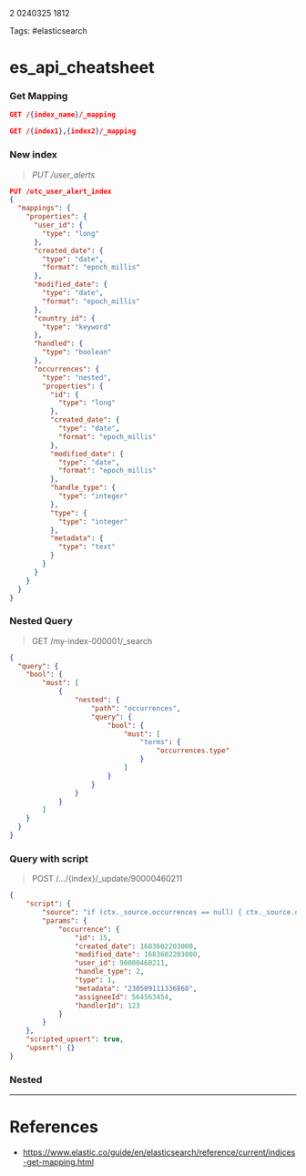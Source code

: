 2  0240325 1812

Tags: #elasticsearch

# es_api_cheatsheet

### Get Mapping
```json
GET /{index_name}/_mapping

GET /{index1},{index2}/_mapping
```

### New index
> _PUT /user_alerts_ 
```json
PUT /otc_user_alert_index
{
  "mappings": {
    "properties": {
      "user_id": {
        "type": "long"
      },
      "created_date": {
        "type": "date",
        "format": "epoch_millis"
      },
      "modified_date": {
        "type": "date",
        "format": "epoch_millis"
      },
      "country_id": {
        "type": "keyword"
      },
      "handled": {
        "type": "boolean"
      },
      "occurrences": {
        "type": "nested", 
        "properties": {
          "id": {
            "type": "long"
          },
          "created_date": {
            "type": "date",
            "format": "epoch_millis"
          },
          "modified_date": {
            "type": "date",
            "format": "epoch_millis"
          },
          "handle_type": {
            "type": "integer"
          },
          "type": {
            "type": "integer"
          },
          "metadata": {
            "type": "text"
          }
        }
      }
    }
  }
}
```

### Nested Query
> GET /my-index-000001/_search
```json
{
  "query": {
	"bool": {
		"must": [
			{
				"nested": {
					"path": "occurrences",
					"query": {
						"bool": {
							"must": [
								"terms": {
									"occurrences.type"
								}
							]
						}
					}
				}
			}
		]
	}
  }
}
```

### Query with script
> POST /.../{index}/_update/90000460211 
```json
{
    "script": {
        "source": "if (ctx._source.occurrences == null) { ctx._source.occurrences = []; } boolean updated = false; for (item in ctx._source.occurrences) { if (item.id == params.occurrence.id) { item.putAll(params.occurrence); updated = true; break; } } if (!updated) { ctx._source.occurrences.add(params.occurrence); }",
        "params": {
            "occurrence": {
                "id": 15,
                "created_date": 1683602203000,
                "modified_date": 1683602203000,
                "user_id": 90000460211,
                "handle_type": 2,
                "type": 1,
                "metadata": "230509111336868",
                "assigneeId": 564563454,
                "handlerId": 123
            }
        }
    },
    "scripted_upsert": true,
    "upsert": {}
}
```

### Nested

--- 
# References
- https://www.elastic.co/guide/en/elasticsearch/reference/current/indices-get-mapping.html

